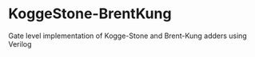 # KoggeStone-BrentKung
Gate level implementation of Kogge-Stone and Brent-Kung adders using Verilog
